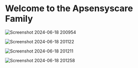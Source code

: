 <h1>Welcome to the Apsensyscare Family</h1>

![Screenshot 2024-06-18 200954](https://github.com/AdityaKumar06/ASC/assets/132258134/790aa878-e981-4f70-bdd2-ec488cf33fa7)

![Screenshot 2024-06-18 201122](https://github.com/AdityaKumar06/ASC/assets/132258134/c4712c2c-7581-48eb-82a0-234fcd98df80)

![Screenshot 2024-06-18 201211](https://github.com/AdityaKumar06/ASC/assets/132258134/d007aba5-a1a9-4751-9068-eb430ce89468)

![Screenshot 2024-06-18 201258](https://github.com/AdityaKumar06/ASC/assets/132258134/6bb2ad45-770e-45e7-99c1-5a6ee67f23ad)
